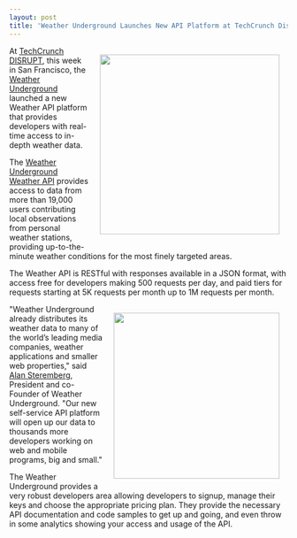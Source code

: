 ```yaml
---
layout: post
title: 'Weather Underground Launches New API Platform at TechCrunch Disrupt'
---
```

<p><a href="http://www.wunderground.com/weather/api/"><img style="padding: 15px;" src="http://kinlane-productions.s3.amazonaws.com/api-evangelist/weather-underground/Weather-Underground-weather-api-logo.png" alt="" width="325" align="right" /></a>At <a href="http://disrupt.techcrunch.com">TechCrunch DISRUPT</a>, this week in San Francisco, the <a href="http://www.wunderground.com/">Weather Underground</a> launched a new Weather API platform that provides developers with real-time access to in-depth weather data.</p>
<p>The <a href="http://www.wunderground.com/weather/api/">Weather Underground Weather API</a> provides access to data from more than 19,000 users contributing local observations from personal weather stations, providing up-to-the-minute weather conditions for the most finely targeted areas.</p>
<p>The Weather API is RESTful with responses available in a JSON format, with access free for developers making 500 requests per day, and paid tiers for requests starting at 5K requests per month up to 1M requests per month.</p>
<p><a href="http://www.wunderground.com/weather/api/"><img style="padding: 15px;" src="http://kinlane-productions.s3.amazonaws.com/api-evangelist/weather-underground/Wunderground-Weather-API.png" alt="" width="300" align="right" /></a>"Weather Underground already distributes its weather data to many of the world&rsquo;s leading media companies, weather applications and smaller web properties," said <a href="http://twitter.com/#!/alanswx">Alan Steremberg</a>, President and co-Founder of Weather Underground. "Our new self-service API platform will open up our data to thousands more developers working on web and mobile programs, big and small."</p>
<p>The Weather Underground provides a very robust developers area allowing developers to signup, manage their keys and choose the appropriate pricing plan.  They provide the necessary API documentation and code samples to get up and going, and even throw in some analytics showing your access and usage of the API.</p>